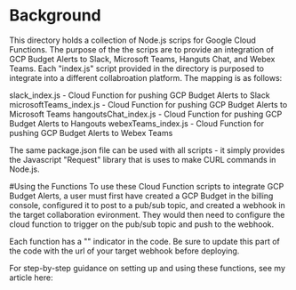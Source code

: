 # Background
This directory holds a collection of Node.js scrips for Google Cloud Functions. The purpose of the the scrips are to provide an integration of GCP Budget Alerts to Slack, Microsoft Teams, Hanguts Chat, and Webex Teams. Each "index.js" script provided in the directory is purposed to integrate into a different collabroation platform. The mapping is as follows:

slack_index.js - Cloud Function for pushing GCP Budget Alerts to Slack
microsoftTeams_index.js - Cloud Function for pushing GCP Budget Alerts to Microsoft Teams
hangoutsChat_index.js - Cloud Function for pushing GCP Budget Alerts to Hangouts
webexTeams_index.js - Cloud Function for pushing GCP Budget Alerts to Webex Teams

The same package.json file can be used with all scripts - it simply provides the Javascript "Request" library that is uses to make CURL commands in Node.js.

#Using the Functions
To use these Cloud Function scripts to integrate GCP Budget Alerts, a user must first have created a GCP Budget in the billing console, configured it to post to a pub/sub topic, and created a webhook in the target collaboration evironment. They would then need to configure the cloud function to trigger on the pub/sub topic and push to the webhook.

Each function has a "<insert webhook url>" indicator in the code. Be sure to update this part of the code with the url of your target webhook before deploying.

For step-by-step guidance on setting up and using these functions, see my article here: 
